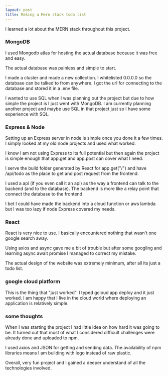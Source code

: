 ```yaml
---
layout: post
title: Making a Mern stack todo list
---
```


I learned a lot about the MERN stack throughout this project.

### MongoDB

I used Mongodb atlas for hosting the actual database because it was free and easy.

The actual database was painless and simple to start.

I made a cluster and made a new collection. I whitelisted 0.0.0.0 so the database can be talked to from anywhere. I got the url for connecting to the database and stored it in a .env file.


I wanted to use SQL when I was planning out the project but due to how simple the project is I just went with MongoDB. I am currently planning another project and maybe use SQL in that project just so I have some experience with SQL.

### Express & Node

Setting up an Express server in node is simple once you done it a few times. I simply looked at my old node projects and used what worked.

I know I am not using Express to its full potential but then again the project is simple enough that app.get and app.post can cover what I need.


I serve the build folder generated by React for app.get("/") and have /api/todo as the place to get and post request from the frontend.

I used a api (if you even call it an api) as the way a frontend can talk to the backend (and to the database). The backend is more like a relay point that connect the database to the frontend.


I bet I could have made the backend into a cloud function or aws lambda but I was too lazy if node Express covered my needs.

### React

React is very nice to use. I basically encountered nothing that wasn't one google search away.


Using axios and async gave me a bit of trouble but after some googling and learning async await promise I managed to correct my mistake.

The actual design of the website was extremely minimum, after all its just a todo list.

### google cloud platform

This is the thing that "just worked". I typed gcloud app deploy and it just worked. I am happy that I live in the cloud world where deploying an application is relatively simple.

### some thoughts

When I was starting the project I had little idea on how hard it was going to be. It turned out that most of what I considered difficult challenges were already done and uploaded to npm.


I used axios and JSON for getting and sending data. The availability of npm libraries means I am building with lego instead of raw plastic.


Overall, very fun project and I gained a deeper understand of all the technologies involved.
